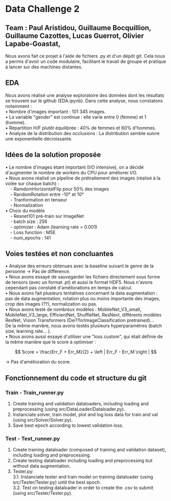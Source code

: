 # Data Challenge 2
## Team : Paul Aristidou, Guillaume Bocquillion, Guillaume Cazottes, Lucas Guerrot, Olivier Lapabe-Goastat, 

Nous avons fait ce projet à l'aide de fichiers .py et d'un dépôt git. Cela nous a permis d'avoir un code modulaire, facilitant le travail de groupe et pratique à lancer sur des machines distantes.

## EDA

Nous avons réalisé une analyse exploratoire des données dont les résultats se trouvent sur le github (EDA.ipynb).
Dans cette analyse, nous constatons notamment :  
•⁠  ⁠Nombre d'images important : 101 345 images.  
•⁠  ⁠La variable "gender" est continue : elle varie entre 0 (femme) et 1 (homme).  
•⁠  ⁠Répartition H/F plutôt équilibrée : 40% de femmes et 60% d'hommes.  
•⁠  ⁠Analyse de la distribution des occlusions : La distribution semble suivre une exponentielle décroissante.  


## Idées de la solution proposée

•⁠  ⁠Le nombre d'images étant important (I/O intensive), on a décidé d'augmenter le nombre de workers du CPU pour améliorer I/O.  
•⁠  ⁠Nous avons réalisé un pipeline de prétraitement des images (réalisé à la volée sur chaque batch) :  
&nbsp;&nbsp;&nbsp;&nbsp;- RamdomHorizontalFlip pour 50% des images  
&nbsp;&nbsp;&nbsp;&nbsp;- RandomRotation entre -10° et 10°  
&nbsp;&nbsp;&nbsp;&nbsp;- Tranformation en tenseur  
&nbsp;&nbsp;&nbsp;&nbsp;- Normalization  
•⁠  ⁠Choix du modèle  
&nbsp;&nbsp;&nbsp;&nbsp;- Resnet101 pré-train sur ImageNet  
&nbsp;&nbsp;&nbsp;&nbsp;- batch size : 256  
&nbsp;&nbsp;&nbsp;&nbsp;- optimizer : Adam (learning rate = 0.001)  
&nbsp;&nbsp;&nbsp;&nbsp;- Loss function : MSE  
&nbsp;&nbsp;&nbsp;&nbsp;- num_epochs : 141  


## Voies testées et non concluantes

•⁠  ⁠Analyse des erreurs obtenues avec la baseline suivant le genre de la personne -> Pas de différence.  
•⁠  ⁠Nous avons essayé de sauvegarder les fichiers directement sous forme de tensors (avec un format .pt) et aussi le format HDF5. Nous n'avons cependant pas constaté d'améliorations en temps de calcul.  
•⁠  ⁠Nous avons fait plusieurs tentatives concernant la data augmentation : pas de data augmentation, rotation plus ou moins importante des images, crop des images (??), normalization ou pas.  
•⁠  ⁠Nous avons testé de nombreux modèles : MobileNet_V3_small, MobileNet_V3_large, EfficientNet, ShuffleNet, ResNext, différents modèles ResNet, Vision Transformers (DeiTforImageClassification pretrained)...  
De la même manière, nous avons testés plusieurs hyperparamètres (batch size, learning rate... ).   
•⁠  ⁠Nous avons aussi essayé d'utiliser une "loss custom", qui était définie de la même manière que le score à optimiser :

$$
Score = \frac{Err_F + Err_M}{2} + \left | Err_F - Err_M \right |
$$

-> Pas d'amélioration du score.  

## Fonctionnement du code et structure du git

### Train - Train_runner.py
1. Create training and validation dataloaders, including loading and preprocessing (using src/DataLoader/Dataloader.py).  
2. Instanciate solver, train model, plot and log loss data for train and val (using src/Solver/Solver.py).  
3. Save best epoch according to lowest validation loss.  

### Test - Test_runner.py
1. Create training dataloader (composed of training and validation dataset), including loading and preprocessing.  
2. Create testing dataloader including loading and preprocessing but without data augmentation.
3. Tester.py:  
3.1. Instanciate tester and train model on training dataloader (using src/Tester/Tester.py) until the best epoch.    
3.2. Test on testing dataloader in order to create the .csv to submit (using src/Tester/Tester.py).   
